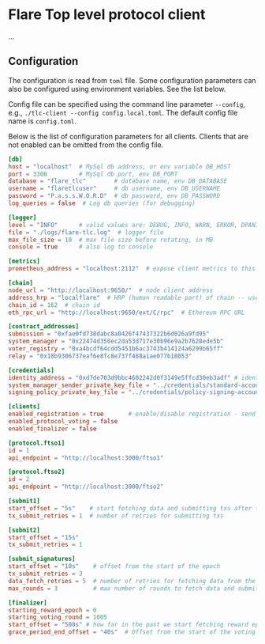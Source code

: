 # Flare Top level protocol client

...

## Configuration

The configuration is read from `toml` file. Some configuration
parameters can also be configured using environment variables. See the list below.

Config file can be specified using the command line parameter `--config`, e.g., `./tlc-client --config config.local.toml`. The default config file name is `config.toml`.

Below is the list of configuration parameters for all clients. Clients that are not enabled can be omitted from the config file.

```toml
[db]
host = "localhost"  # MySql db address, or env variable DB_HOST
port = 3306         # MySql db port, env DB_PORT
database = "flare_tlc"        # database name, env DB_DATABASE
username = "flaretlcuser"     # db username, env DB_USERNAME
password = "P.a.s.s.W.O.R.D"  # db password, env DB_PASSWORD
log_queries = false  # Log db queries (for debugging)

[logger]
level = "INFO"      # valid values are: DEBUG, INFO, WARN, ERROR, DPANIC, PANIC, FATAL (as in zap logger)
file = "./logs/flare-tlc.log"  # logger file
max_file_size = 10  # max file size before rotating, in MB
console = true      # also log to console

[metrics]
prometheus_address = "localhost:2112"  # expose client metrics to this address (empty value does not expose this endpoint)

[chain]
node_url = "http://localhost:9650/"  # node client address
address_hrp = "localflare"  # HRP (human readable part) of chain -- used to properly encode/decode addresses
chain_id = 162  # chain id
eth_rpc_url = "http://localhost:9650/ext/C/rpc"  # Ethereum RPC URL

[contract_addresses]
submission = "0xfae0fd738dabc8a0426f47437322b6d026a9fd95"
system_manager = "0x22474d350ec2da53d717e30b96e9a2b7628ede5b"
voter_registry = "0xa4bcdf64cdd5451b6ac3743b414124a6299b65ff"
relay = "0x18b9306737eaf6e8fc8e737f488a1ae077b18053"

[credentials]
identity_address = "0xd7de703d9bbc4602242d0f3149e5ffcd30eb3adf" # identity account not private key
system_manager_sender_private_key_file = "../credentials/standard-account-0000.txt" # any account
signing_policy_private_key_file = "../credentials/policy-signing-account.txt" # for signing and submitting votes

[clients]
enabled_registration = true       # enable/disable registration - send RegisterVoter and SignNewSigningPolicy txs
enabled_protocol_voting = false
enabled_finalizer = false

[protocol.ftso1]
id = 1
api_endpoint = "http://localhost:3000/ftso1"

[protocol.ftso2]
id = 2
api_endpoint = "http://localhost:3000/ftso2"

[submit1]
start_offset = "5s"    # start fetching data and submitting txs after this offset from the start of the epoch
tx_submit_retries = 1  # number of retries for submitting txs

[submit2]
start_offset = "15s"
tx_submit_retries = 1

[submit_signatures]
start_offset = "10s"    # offset from the start of the epoch
tx_submit_retries = 3
data_fetch_retries = 5  # number of retries for fetching data from the API, timeout is 1 second
max_rounds = 3          # max number of rounds to fetch data and submit signatures

[finalizer]
starting_reward_epoch = 0
starting_voting_round = 1005
start_offset = "500s" # how far in the past we start fetching reward epochs from the indexer at the start of the finalizer client default is 7 days
grace_period_end_offset = "40s"  # Offset from the start of the voting round
```

